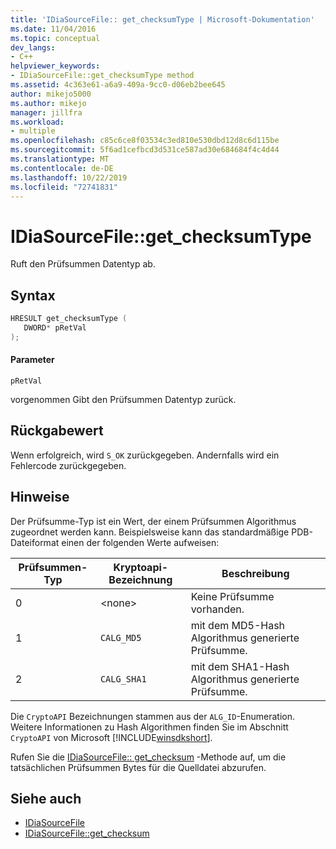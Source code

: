 ```yaml
---
title: 'IDiaSourceFile:: get_checksumType | Microsoft-Dokumentation'
ms.date: 11/04/2016
ms.topic: conceptual
dev_langs:
- C++
helpviewer_keywords:
- IDiaSourceFile::get_checksumType method
ms.assetid: 4c363e61-a6a9-409a-9cc0-d06eb2bee645
author: mikejo5000
ms.author: mikejo
manager: jillfra
ms.workload:
- multiple
ms.openlocfilehash: c85c6ce8f03534c3ed810e530dbd12d8c6d115be
ms.sourcegitcommit: 5f6ad1cefbcd3d531ce587ad30e684684f4c4d44
ms.translationtype: MT
ms.contentlocale: de-DE
ms.lasthandoff: 10/22/2019
ms.locfileid: "72741831"
---
```

# <a name="idiasourcefileget_checksumtype"></a>IDiaSourceFile::get_checksumType
Ruft den Prüfsummen Datentyp ab.

## <a name="syntax"></a>Syntax

```C++
HRESULT get_checksumType ( 
   DWORD* pRetVal
);
```

#### <a name="parameters"></a>Parameter
 `pRetVal`

vorgenommen Gibt den Prüfsummen Datentyp zurück.

## <a name="return-value"></a>Rückgabewert
 Wenn erfolgreich, wird `S_OK` zurückgegeben. Andernfalls wird ein Fehlercode zurückgegeben.

## <a name="remarks"></a>Hinweise
 Der Prüfsumme-Typ ist ein Wert, der einem Prüfsummen Algorithmus zugeordnet werden kann. Beispielsweise kann das standardmäßige PDB-Dateiformat einen der folgenden Werte aufweisen:

|Prüfsummen-Typ|Kryptoapi-Bezeichnung|Beschreibung|
|-------------------|---------------------|-----------------|
|0|\<none>|Keine Prüfsumme vorhanden.|
|1|`CALG_MD5`|mit dem MD5-Hash Algorithmus generierte Prüfsumme.|
|2|`CALG_SHA1`|mit dem SHA1-Hash Algorithmus generierte Prüfsumme.|

 Die `CryptoAPI` Bezeichnungen stammen aus der `ALG_ID`-Enumeration. Weitere Informationen zu Hash Algorithmen finden Sie im Abschnitt `CryptoAPI` von Microsoft [!INCLUDE[winsdkshort](../../debugger/debug-interface-access/includes/winsdkshort_md.md)].

 Rufen Sie die [IDiaSourceFile:: get_checksum](../../debugger/debug-interface-access/idiasourcefile-get-checksum.md) -Methode auf, um die tatsächlichen Prüfsummen Bytes für die Quelldatei abzurufen.

## <a name="see-also"></a>Siehe auch
- [IDiaSourceFile](../../debugger/debug-interface-access/idiasourcefile.md)
- [IDiaSourceFile::get_checksum](../../debugger/debug-interface-access/idiasourcefile-get-checksum.md)